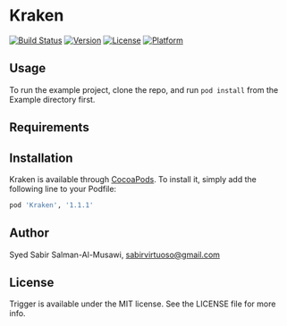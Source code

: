 # Kraken

[![Build Status](https://travis-ci.org/sabirvirtuoso/Kraken.svg?branch=master)](https://travis-ci.org/sabirvirtuoso/Kraken)
[![Version](https://img.shields.io/cocoapods/v/Kraken.svg?style=flat)](http://cocoapods.org/pods/Kraken)
[![License](https://img.shields.io/cocoapods/l/Kraken.svg?style=flat)](http://cocoapods.org/pods/Kraken)
[![Platform](https://img.shields.io/cocoapods/p/Kraken.svg?style=flat)](http://cocoapods.org/pods/Kraken)

## Usage

To run the example project, clone the repo, and run `pod install` from the Example directory first.

## Requirements

## Installation

Kraken is available through [CocoaPods](http://cocoapods.org). To install
it, simply add the following line to your Podfile:

```ruby
pod 'Kraken', '1.1.1'
```

## Author

Syed Sabir Salman-Al-Musawi, sabirvirtuoso@gmail.com

## License

Trigger is available under the MIT license. See the LICENSE file for more info.
